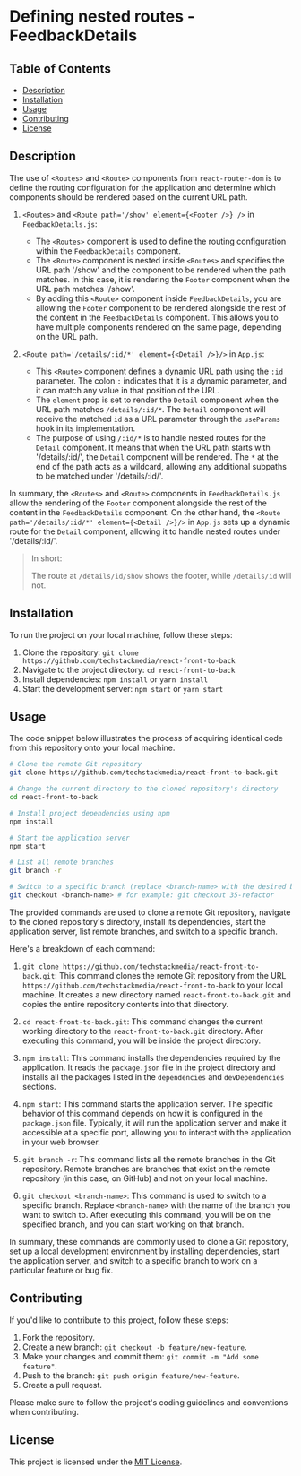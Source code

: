 # Defining nested routes - FeedbackDetails

## Table of Contents

- [Description](#description)
- [Installation](#installation)
- [Usage](#usage)
- [Contributing](#contributing)
- [License](#license)

## Description

The use of `<Routes>` and `<Route>` components from `react-router-dom` is to define the routing configuration for the application and determine which components should be rendered based on the current URL path.

1. `<Routes>` and `<Route path='/show' element={<Footer />} />` in `FeedbackDetails.js`:

   - The `<Routes>` component is used to define the routing configuration within the `FeedbackDetails` component.
   - The `<Route>` component is nested inside `<Routes>` and specifies the URL path '/show' and the component to be rendered when the path matches. In this case, it is rendering the `Footer` component when the URL path matches '/show'.
   - By adding this `<Route>` component inside `FeedbackDetails`, you are allowing the `Footer` component to be rendered alongside the rest of the content in the `FeedbackDetails` component. This allows you to have multiple components rendered on the same page, depending on the URL path.

2. `<Route path='/details/:id/*' element={<Detail />}/>` in `App.js`:
   - This `<Route>` component defines a dynamic URL path using the `:id` parameter. The colon `:` indicates that it is a dynamic parameter, and it can match any value in that position of the URL.
   - The `element` prop is set to render the `Detail` component when the URL path matches `/details/:id/*`. The `Detail` component will receive the matched `id` as a URL parameter through the `useParams` hook in its implementation.
   - The purpose of using `/:id/*` is to handle nested routes for the `Detail` component. It means that when the URL path starts with '/details/:id/', the `Detail` component will be rendered. The `*` at the end of the path acts as a wildcard, allowing any additional subpaths to be matched under '/details/:id/'.

In summary, the `<Routes>` and `<Route>` components in `FeedbackDetails.js` allow the rendering of the `Footer` component alongside the rest of the content in the `FeedbackDetails` component. On the other hand, the `<Route path='/details/:id/*' element={<Detail />}/>` in `App.js` sets up a dynamic route for the `Detail` component, allowing it to handle nested routes under '/details/:id/'.

> In short:
>
> The route at `/details/id/show` shows the footer, while `/details/id` will not.

## Installation

To run the project on your local machine, follow these steps:

1. Clone the repository: `git clone https://github.com/techstackmedia/react-front-to-back`
2. Navigate to the project directory: `cd react-front-to-back`
3. Install dependencies: `npm install` or `yarn install`
4. Start the development server: `npm start` or `yarn start`

## Usage

The code snippet below illustrates the process of acquiring identical code from this repository onto your local machine.

```bash
# Clone the remote Git repository
git clone https://github.com/techstackmedia/react-front-to-back.git

# Change the current directory to the cloned repository's directory
cd react-front-to-back

# Install project dependencies using npm
npm install

# Start the application server
npm start

# List all remote branches
git branch -r

# Switch to a specific branch (replace <branch-name> with the desired branch name)
git checkout <branch-name> # for example: git checkout 35-refactor
```

The provided commands are used to clone a remote Git repository, navigate to the cloned repository's directory, install its dependencies, start the application server, list remote branches, and switch to a specific branch.

Here's a breakdown of each command:

1. `git clone https://github.com/techstackmedia/react-front-to-back.git`: This command clones the remote Git repository from the URL `https://github.com/techstackmedia/react-front-to-back` to your local machine. It creates a new directory named `react-front-to-back.git` and copies the entire repository contents into that directory.

2. `cd react-front-to-back.git`: This command changes the current working directory to the `react-front-to-back.git` directory. After executing this command, you will be inside the project directory.

3. `npm install`: This command installs the dependencies required by the application. It reads the `package.json` file in the project directory and installs all the packages listed in the `dependencies` and `devDependencies` sections.

4. `npm start`: This command starts the application server. The specific behavior of this command depends on how it is configured in the `package.json` file. Typically, it will run the application server and make it accessible at a specific port, allowing you to interact with the application in your web browser.

5. `git branch -r`: This command lists all the remote branches in the Git repository. Remote branches are branches that exist on the remote repository (in this case, on GitHub) and not on your local machine.

6. `git checkout <branch-name>`: This command is used to switch to a specific branch. Replace `<branch-name>` with the name of the branch you want to switch to. After executing this command, you will be on the specified branch, and you can start working on that branch.

In summary, these commands are commonly used to clone a Git repository, set up a local development environment by installing dependencies, start the application server, and switch to a specific branch to work on a particular feature or bug fix.

## Contributing

If you'd like to contribute to this project, follow these steps:

1. Fork the repository.
2. Create a new branch: `git checkout -b feature/new-feature`.
3. Make your changes and commit them: `git commit -m "Add some feature"`.
4. Push to the branch: `git push origin feature/new-feature`.
5. Create a pull request.

Please make sure to follow the project's coding guidelines and conventions when contributing.

## License

This project is licensed under the [MIT License](https://opensource.org/licenses/MIT).
